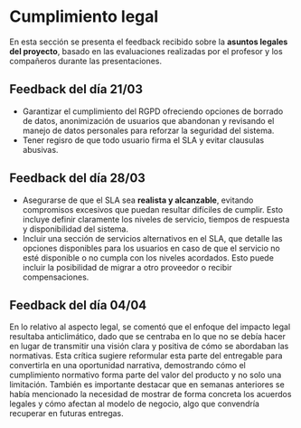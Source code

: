 # Cumplimiento legal

En esta sección se presenta el feedback recibido sobre la **asuntos legales del proyecto**, basado en las evaluaciones realizadas por el profesor y los compañeros durante las presentaciones.

## Feedback del día 21/03
- Garantizar el cumplimiento del RGPD ofreciendo opciones de borrado de datos, anonimización de usuarios que abandonan y revisando el manejo de datos personales para reforzar la seguridad del sistema.
- Tener regisro de que todo usuario firma el SLA y evitar clausulas abusivas.

## Feedback del día 28/03
- Asegurarse de que el SLA sea **realista y alcanzable**, evitando compromisos excesivos que puedan resultar difíciles de cumplir. Esto incluye definir claramente los niveles de servicio, tiempos de respuesta y disponibilidad del sistema.
- Incluir una sección de servicios alternativos en el SLA, que detalle las opciones disponibles para los usuarios en caso de que el servicio no esté disponible o no cumpla con los niveles acordados. Esto puede incluir la posibilidad de migrar a otro proveedor o recibir compensaciones.

## Feedback del día 04/04

En lo relativo al aspecto legal, se comentó que el enfoque del impacto legal resultaba anticlimático, dado que se centraba en lo que no se debía hacer en lugar de transmitir una visión clara y positiva de cómo se abordaban las normativas. Esta crítica sugiere reformular esta parte del entregable para convertirla en una oportunidad narrativa, demostrando cómo el cumplimiento normativo forma parte del valor del producto y no solo una limitación. También es importante destacar que en semanas anteriores se había mencionado la necesidad de mostrar de forma concreta los acuerdos legales y cómo afectan al modelo de negocio, algo que convendría recuperar en futuras entregas.